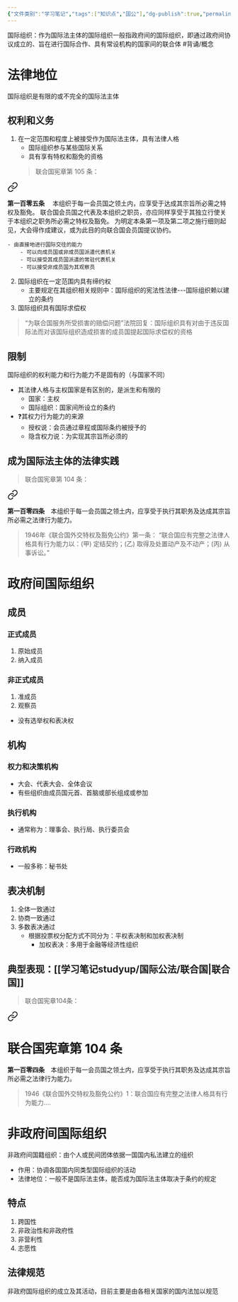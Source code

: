 ```yaml
---
{"文件类别":"学习笔记","tags":["知识点","国公"],"dg-publish":true,"permalink":"/学习笔记studyup/国际公法/国际组织/","dgPassFrontmatter":true,"created":"2024-09-23T21:21:16.668+08:00","updated":"2024-11-06T21:12:55.238+08:00"}
---
```


国际组织：作为国际法主体的国际组织一般指政府间的国际组织，即通过政府间协议成立的、旨在进行国际合作、具有常设机构的国家间的联合体 #背诵/概念 
# 法律地位
国际组织是有限的或不完全的国际法主体
## 权利和义务
1. 在一定范围和程度上被接受作为国际法主体，具有法律人格
	- 国际组织参与某些国际关系
	- 具有享有特权和豁免的资格
	>联合国宪章第 105 条：
<div class="transclusion internal-embed is-loaded"><a class="markdown-embed-link" href="////#t105" aria-label="Open link"><svg xmlns="http://www.w3.org/2000/svg" width="24" height="24" viewBox="0 0 24 24" fill="none" stroke="currentColor" stroke-width="2" stroke-linecap="round" stroke-linejoin="round" class="svg-icon lucide-link"><path d="M10 13a5 5 0 0 0 7.54.54l3-3a5 5 0 0 0-7.07-7.07l-1.72 1.71"></path><path d="M14 11a5 5 0 0 0-7.54-.54l-3 3a5 5 0 0 0 7.07 7.07l1.71-1.71"></path></svg></a><div class="markdown-embed">



**第一百零五条**　
本组织于每一会员国之领土内，应享受于达成其宗旨所必需之特权及豁免。
联合国会员国之代表及本组织之职员，亦应同样享受于其独立行使关于本组织之职务所必需之特权及豁免。
为明定本条第一项及第二项之施行细则起见，大会得作成建议，或为此目的向联合国会员国提议协约。 

</div></div>

	- 由直接地进行国际交往的能力
		- 可以向成员国或非成员国派遣代表机关
		- 可以接受其成员国派遣的常驻代表机关
		- 可以接受非成员国为其观察员
2. 国际组织在一定范围内具有缔约权
	- 主要规定在其组织相关规则中：国际组织的宪法性法律---国际组织赖以建立的条约
3. 国际组织具有国际求偿权
>“为联合国服务所受损害的赔偿问题”法院回复：国际组织具有对由于违反国际法而对该国际组织造成损害的成员国提起国际求偿权的资格
## 限制
国际组织的权利能力和行为能力不是固有的（与国家不同）
- 其法律人格与主权国家是有区别的，是派生和有限的
	- 国家：主权
	- 国际组织：国家间所设立的条约
- ❓其权力行为能力的来源
	- 授权说：会员通过章程或国际条约被授予的
	- 隐含权力说：为实现其宗旨所必须的
## 成为国际法主体的法律实践
>联合国宪章第 104 条：
<div class="transclusion internal-embed is-loaded"><a class="markdown-embed-link" href="////#t104" aria-label="Open link"><svg xmlns="http://www.w3.org/2000/svg" width="24" height="24" viewBox="0 0 24 24" fill="none" stroke="currentColor" stroke-width="2" stroke-linecap="round" stroke-linejoin="round" class="svg-icon lucide-link"><path d="M10 13a5 5 0 0 0 7.54.54l3-3a5 5 0 0 0-7.07-7.07l-1.72 1.71"></path><path d="M14 11a5 5 0 0 0-7.54-.54l-3 3a5 5 0 0 0 7.07 7.07l1.71-1.71"></path></svg></a><div class="markdown-embed">



**第一百零四条**　本组织于每一会员国之领土内，应享受于执行其职务及达成其宗旨所必需之法律行为能力。 

</div></div>


>1946年《联合国外交特权及豁免公约》第一条：
“联合国应有完整之法律人格具有行为能力以：(甲) 定结契约；(乙) 取得及处置动产及不动产；(丙) 从事诉讼。”
# 政府间国际组织
## 成员
### 正式成员
1. 原始成员
2. 纳入成员
### 非正式成员
1. 准成员
2. 观察员
- 没有选举权和表决权
## 机构
### 权力和决策机构
- 大会、代表大会、全体会议
- 有些组织由成员国元首、首脑或部长组成或参加
### 执行机构
- 通常称为：理事会、执行局、执行委员会
### 行政机构 
- 一般多称：秘书处
## 表决机制
1. 全体一致通过
2. 协商一致通过
3. 多数表决通过
	- 根据投票权分配方式不同分为：平权表决制和加权表决制
		- 加权表决：多用于金融等经济性组织
## 典型表现：[[学习笔记studyup/国际公法/联合国\|联合国]]
>联合国宪章104条：
<div class="transclusion internal-embed is-loaded"><a class="markdown-embed-link" href="////#t104" aria-label="Open link"><svg xmlns="http://www.w3.org/2000/svg" width="24" height="24" viewBox="0 0 24 24" fill="none" stroke="currentColor" stroke-width="2" stroke-linecap="round" stroke-linejoin="round" class="svg-icon lucide-link"><path d="M10 13a5 5 0 0 0 7.54.54l3-3a5 5 0 0 0-7.07-7.07l-1.72 1.71"></path><path d="M14 11a5 5 0 0 0-7.54-.54l-3 3a5 5 0 0 0 7.07 7.07l1.71-1.71"></path></svg></a><div class="markdown-embed">

<div class="markdown-embed-title">

# 联合国宪章第 104 条

</div>


**第一百零四条**　本组织于每一会员国之领土内，应享受于执行其职务及达成其宗旨所必需之法律行为能力。 

</div></div>


>1946《联合国外交特权及豁免公约》1：联合国应有完整之法律人格具有行为能力....
# 非政府间国际组织
非政府间国籍组织：由个人或民间团体依据一国国内私法建立的组织
- 作用：协调各国国内同类型国际组织的活动
- 法律地位：一般不是国际法主体，能否成为国际法主体取决于条约的规定
## 特点
1. 跨国性
2. 非政治性和非政府性
3. 非营利性
4. 志愿性
## 法律规范
非政府国际组织的成立及其活动，目前主要是由各相关国家的国内法加以规范

